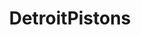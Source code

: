 ---
title: DetroitPistons
crosslinks:
- detroitlions
- GoNets
- '2016'
- '2013'
- Detroit
- kings
- AtlantaHawks
- BlueJackets
- OrlandoMagic
- ronpaulshops
- heat
- Thunder
- lakers
---